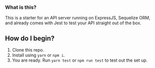 ### What is this?
This is a starter for an API server running on ExpressJS, Sequelize ORM, and already comes with Jest to test your API straight out of the box.

## How do I begin?
1. Clone this repo.
2. Install using `yarn` or `npm i`.
3. You are ready. Run `yarn test` or `npm run test` to test out the set up.
